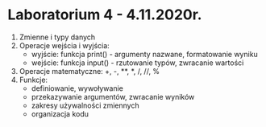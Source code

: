 # Laboratorium 4 - 4.11.2020r.

1. Zmienne i typy danych
2. Operacje wejścia i wyjścia:
    - wyjście: funkcja print() - argumenty nazwane, formatowanie wyniku
    - wejście: funkcja input() - rzutowanie typów, zwracanie wartości
3. Operacje matematyczne: +, -, **,  *,  /,  //, % 
4. Funkcje:
    - definiowanie, wywoływanie
    - przekazywanie argumentów, zwracanie wyników
    - zakresy używalności zmiennych
    - organizacja kodu